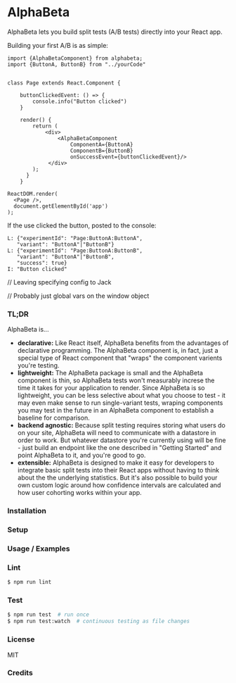 # AlphaBeta

AlphaBeta lets you build split tests (A/B tests) directly into 
your React app.


Building your first A/B is as simple:

    import {AlphaBetaComponent} from alphabeta;
    import {ButtonA, ButtonB} from "../yourCode"


    class Page extends React.Component {
        
        buttonClickedEvent: () => {
            console.info("Button clicked")
        }

        render() {
            return (
                <div>
                    <AlphaBetaComponent
                        ComponentA={ButtonA}
                        ComponentB={ButtonB}
                        onSuccessEvent={buttonClickedEvent}/>
                 </div>
            );
          }
        }

    ReactDOM.render(
      <Page />,
      document.getElementById('app')
    );

If the use clicked the button, posted to the console:

    L: {"experimentId": "Page:ButtonA:ButtonA",
       "variant": "ButtonA"|"ButtonB"}
    L: {"experimentId": "Page:ButtonA:ButtonB",
       "variant": "ButtonA"|"ButtonB",
       "success": true}
    I: "Button clicked"

// Leaving specifying config to Jack

// Probably just global vars on the window object


### TL;DR
AlphaBeta is...
* **declarative:** Like React itself, AlphaBeta benefits from the advantages of declarative programming. The AlphaBeta component is, in fact, just a special type of React component that "wraps" the component varients you're testing.
* **lightweight:** The AlphaBeta package is small and the AlphaBeta component is thin, so AlphaBeta tests won't measurably increse the time it takes for your application to render. Since AlphaBeta is so lightweight, you can be less selective about what you choose to test - it may even make sense to run single-variant tests, wraping components you may test in the future in an AlphaBeta component to establish a baseline for comparison.
* **backend agnostic:** Because split testing requires storing what users do on your site, AlphaBeta will need to communicate with a datastore in order to work. But whatever datastore you're currently using will be fine - just build an endpoint like the one described in "Getting Started" and point AlphaBeta to it, and you're good to go.
* **extensible:** AlphaBeta is designed to make it easy for developers to integrate basic split tests into their React apps without having to think about the the underlying statistics. But it's also possible to build your own custom logic around how confidence intervals are calculated and how user cohorting works within your app.

### Installation

### Setup

### Usage / Examples

### Lint
```bash
$ npm run lint
```

### Test
```bash
$ npm run test  # run once
$ npm run test:watch  # continuous testing as file changes
```

### License
MIT

### Credits
